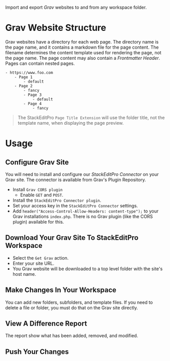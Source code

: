 Import and export *Grav* websites to and from any workspace folder.

# Grav Website Structure
Grav websites have a directory for each web page.  The directory name is the page name, and it contains a markdown file for the page content.  The filename determines the content template used for rendering the page, not the page name.  The page content may also contain a *Frontmatter Header*.  Pages can contain nested pages.

```text
- https://www.foo.com
	- Page 1
		- default
	- Page 2
		- fancy
		- Page 3
			- default
		- Page 4
			- fancy
```

> The  StackEditPro `Page Title Extension` will use the folder title,  not the template name, when displaying the page preview.

# Usage

## Configure Grav Site
You will need to install and configure our *StackEditPro Connector* on your Grav site.  The connector is available from Grav's Plugin Repository.
* Install `Grav CORS plugin`
	* Enable `GET` and `POST`.
* Install the `StackEditPro Connector plugin`.
* Set your access key in the `StackEditPro Connector` settings.
* Add `header("Access-Control-Allow-Headers: content-type");` to  your Grav installations `index.php`.  There is no Grav plugin (like the CORS plugin) available for this.

## Download Your Grav Site To StackEditPro Workspace
* Select the `Get Grav` action.
* Enter your site URL.
* You Grav website will be downloaded to a top level folder with the site's host name.

## Make Changes In Your Workspace
You can add new folders, subfolders, and template files.  If you need to delete a file or folder, you must do that on the Grav site directly.

## View A Difference Report
The report show what has been added, removed, and modified.

## Push Your Changes
<!--stackedit_data:
eyJoaXN0b3J5IjpbLTE3OTE4NTMwNywtMTg1NTI1Mjk4NiwtMj
E0Mzk0Mjg0MSwxMzE0MDAwNzQ3XX0=
-->